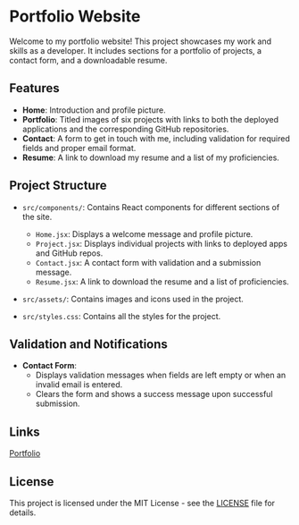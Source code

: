 
# Portfolio Website

Welcome to my portfolio website! This project showcases my work and skills as a developer. It includes sections for a portfolio of projects, a contact form, and a downloadable resume.

## Features

- **Home**: Introduction and profile picture.
- **Portfolio**: Titled images of six projects with links to both the deployed applications and the corresponding GitHub repositories.
- **Contact**: A form to get in touch with me, including validation for required fields and proper email format.
- **Resume**: A link to download my resume and a list of my proficiencies.


## Project Structure

- `src/components/`: Contains React components for different sections of the site.
  - `Home.jsx`: Displays a welcome message and profile picture.
  - `Project.jsx`: Displays individual projects with links to deployed apps and GitHub repos.
  - `Contact.jsx`: A contact form with validation and a submission message.
  - `Resume.jsx`: A link to download the resume and a list of proficiencies.

- `src/assets/`: Contains images and icons used in the project.

- `src/styles.css`: Contains all the styles for the project.

## Validation and Notifications

- **Contact Form**:
  - Displays validation messages when fields are left empty or when an invalid email is entered.
  - Clears the form and shows a success message upon successful submission.

## Links
[Portfolio](https://rinjeesherpa.netlify.app/)

## License

This project is licensed under the MIT License - see the [LICENSE](LICENSE) file for details.

